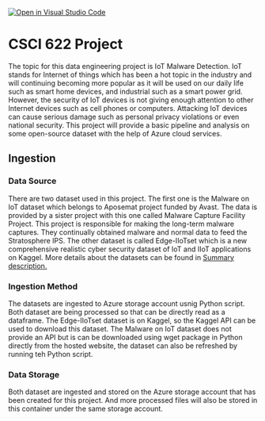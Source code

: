 [![Open in Visual Studio Code](https://classroom.github.com/assets/open-in-vscode-718a45dd9cf7e7f842a935f5ebbe5719a5e09af4491e668f4dbf3b35d5cca122.svg)](https://classroom.github.com/online_ide?assignment_repo_id=12482770&assignment_repo_type=AssignmentRepo)
# CSCI 622 Project

The topic for this data engineering project is IoT Malware Detection. IoT stands for Internet of things which has been a hot topic in the industry and will continuing becoming more popular as it will be used on our daily life such as smart home devices, and industrial such as a smart power grid. However, the security of IoT devices is not giving enough attention to other Internet devices such as cell phones or computers. Attacking IoT devices can cause serious damage such as personal privacy violations or even national security. This project will provide a basic pipeline and analysis on some open-source dataset with the help of Azure cloud services.

## Ingestion
### Data Source

There are two dataset used in this project. The first one is the Malware on IoT dataset which belongs to Aposemat project funded by Avast. The data is provided by a sister project with this one called Malware Capture Facility Project. This project is responsible for making the long-term malware captures. They continually obtained malware and normal data to feed the Stratosphere IPS. The other dataset is called Edge-IIoTset which is a new comprehensive realistic cyber security dataset of IoT and IIoT applications on Kaggel. More details about the datasets can be found in [Summary description.](SupplementaryInfo/IngestionAnalysis)

### Ingestion Method

The datasets are ingested to Azure storage account usnig Python script. Both dataset are being processed so that can be directly read as a dataframe. The Edge-IIoTset dataset is on Kaggel, so the Kaggel API can be used to download this dataset. The Malware on IoT dataset does not provide an API but is can be downloaded using wget package in Python directly from the hosted website, the dataset can also be refreshed by running teh Python script.

### Data Storage

Both dataset are ingested and stored on the Azure storage account that has been created for this project. And more processed files will also be stored in this container under the same storage account.
